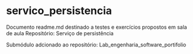 # servico_persistencia

Documento readme.md destinado a testes e exercícios propostos em sala de aula
Repositório: Serviço de persistência

Submódulo adcionado ao repositório: Lab_engenharia_software_portifolio